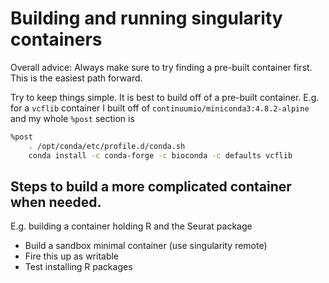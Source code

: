 # Building and running singularity containers

Overall advice:
Always make sure to try finding a pre-built container first.
This is the easiest path forward.

Try to keep things simple. It is best to build off of a 
pre-built container. E.g. for a `vcflib` container I 
built off of `continuumio/miniconda3:4.8.2-alpine` and
my whole `%post` section is
```bash
%post
    . /opt/conda/etc/profile.d/conda.sh
    conda install -c conda-forge -c bioconda -c defaults vcflib
```

## Steps to build a more complicated container when needed.
E.g. building a container holding R and the Seurat package

 * Build a sandbox minimal container (use singularity remote)
 * Fire this up as writable 
 * Test installing R packages

